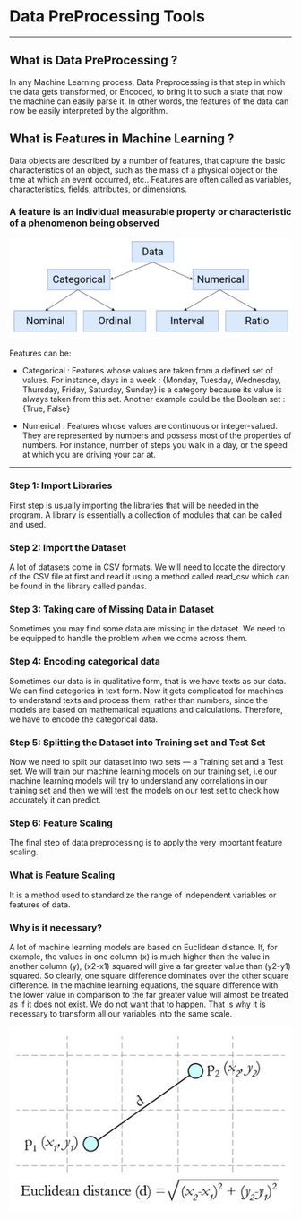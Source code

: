 # Data PreProcessing Tools
---


## What is Data PreProcessing ?

In any Machine Learning process, Data Preprocessing is that step in which the data gets transformed, or Encoded, to bring it to such a state that now the machine can easily parse it. In other words, the features of the data can now be easily interpreted by the algorithm.


## What is Features in Machine Learning ?

Data objects are described by a number of features, that capture the basic characteristics of an object, such as the mass of a physical object or the time at which an event occurred, etc.. Features are often called as variables, characteristics, fields, attributes, or dimensions.


### A feature is an individual measurable property or characteristic of a phenomenon being observed

![data_preprocessing](data_preprocessing_img1.jpg)


Features can be:

* Categorical : Features whose values are taken from a defined set of values. For instance, days in a week : {Monday, Tuesday, Wednesday, Thursday, Friday, Saturday, Sunday} is a category because its value is always taken from this set. Another example could be the Boolean set : {True, False}

* Numerical : Features whose values are continuous or integer-valued. They are represented by numbers and possess most of the properties of numbers. For instance, number of steps you walk in a day, or the speed at which you are driving your car at.
---


### Step 1: Import Libraries
First step is usually importing the libraries that will be needed in the program. A library is essentially a collection of modules that can be called and used. 

### Step 2: Import the Dataset
A lot of datasets come in CSV formats. We will need to locate the directory of the CSV file at first and read it using a method called read_csv which can be found in the library called pandas.

### Step 3: Taking care of Missing Data in Dataset
Sometimes you may find some data are missing in the dataset. We need to be equipped to handle the problem when we come across them.

### Step 4: Encoding categorical data
Sometimes our data is in qualitative form, that is we have texts as our data. We can find categories in text form. Now it gets complicated for machines to understand texts and process them, rather than numbers, since the models are based on mathematical equations and calculations. Therefore, we have to encode the categorical data.

### Step 5: Splitting the Dataset into Training set and Test Set
Now we need to split our dataset into two sets — a Training set and a Test set. We will train our machine learning models on our training set, i.e our machine learning models will try to understand any correlations in our training set and then we will test the models on our test set to check how accurately it can predict.

### Step 6: Feature Scaling
The final step of data preprocessing is to apply the very important feature scaling.

### What is Feature Scaling
It is a method used to standardize the range of independent variables or features of data.

### Why is it necessary? 
A lot of machine learning models are based on Euclidean distance. If, for example, the values in one column (x) is much higher than the value in another column (y), (x2-x1) squared will give a far greater value than (y2-y1) squared. So clearly, one square difference dominates over the other square difference. In the machine learning equations, the square difference with the lower value in comparison to the far greater value will almost be treated as if it does not exist. We do not want that to happen. That is why it is necessary to transform all our variables into the same scale. 

![data_preprocessing](data_preprocessing_img2.jpg)